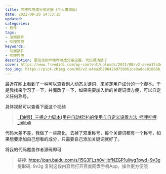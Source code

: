 ```yaml
---
title: 哔哩哔哩成分鉴定器（个人魔改版）
date: 2022-09-20 14:53:15
updated:
categories: 
- 软件
tags: 
- 油猴插件
- 哔哩哔哩
keywords:
- 油猴插件
- 哔哩哔哩
description: 更简洁的哔哩哔哩成分鉴定器，代码理清楚了
cover: https://www.freedidi.com/wp-content/uploads/2021/08/v2-aeea17a3da87918c0eca3fc06cfa2563_720w.png
top_img: https://pic4.zhimg.com/80/v2-e4ba2b20642bd758061ca0adce81866b_1440w.jpg
---
```


最近在网上看到了一种可以查看别人动态关键词，来鉴定用户成分的一个脚本。于是我找来学习了一下，并魔改了一下，如果需要加入新的关键词很方便，可以自定义任何称号。

具体视频可以查看下面这个视频

> [【油猴】三相之力脚本(用户自动标注)的使用与自定义设置方法_哔哩哔哩_bilibili](https://www.bilibili.com/video/BV1Pe4y1h7BX?vd_source=3ff954868f64ecb51872efabed3a44ca)

代码大差不差，我做了一些简化，去掉了双重称号，每个关键词都有一个称号，如果想要添加自己想看的成分，只需要自己添加关键词就好了。

将我的代码覆盖作者源码即可

> 链接: https://pan.baidu.com/s/15G3FLzh0vHbfNZGP1uliwg?pwd=9v3g 提取码: 9v3g 复制这段内容后打开百度网盘手机App，操作更方便哦

